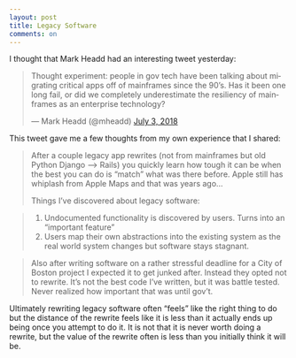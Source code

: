 ```yaml
---
layout: post
title: Legacy Software
comments: on
---
```

I thought that Mark Headd had an interesting tweet yesterday:

<blockquote class="twitter-tweet" data-lang="en"><p lang="en" dir="ltr">Thought experiment: people in gov tech have been talking about migrating critical apps off of mainframes since the 90’s. Has it been one long fail, or did we completely underestimate the resiliency of mainframes as an enterprise technology?</p>&mdash; Mark Headd (@mheadd) <a href="https://twitter.com/mheadd/status/1013948973592252416?ref_src=twsrc%5Etfw">July 3, 2018</a></blockquote> <script async src="https://platform.twitter.com/widgets.js" charset="utf-8"></script> 

This tweet gave me a few thoughts from my own experience that I shared:

> After a couple legacy app rewrites (not from mainframes but old Python Django —> Rails) you quickly learn how tough it can be when the best you can do is “match” what was there before. Apple still has whiplash from Apple Maps and that was years ago…
> 
> Things I’ve discovered about legacy software:

> 1. Undocumented functionality is discovered by users. Turns into an “important feature”
> 2. Users map their own abstractions into the existing system as the real world system changes but software stays stagnant.

> Also after writing software on a rather stressful deadline for a City of Boston project I expected it to get junked after. Instead they opted not to rewrite. It’s not the best code I’ve written, but it was battle tested. Never realized how important that was until gov’t.

Ultimately rewriting legacy software often “feels” like the right thing to do but the distance of the rewrite feels like it is less than it actually ends up being once you attempt to do it. It is not that it is never worth doing a rewrite, but the value of the rewrite often is less than you initially think it will be.
